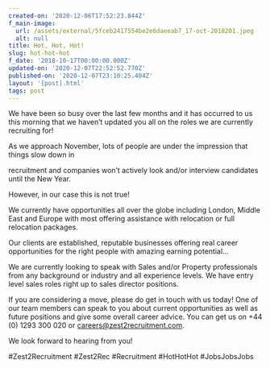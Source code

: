 ```yaml
---
created-on: '2020-12-06T17:52:23.844Z'
f_main-image:
  url: /assets/external/5fceb2417554be2e6daeeab7_17-oct-2018201.jpeg
  alt: null
title: Hot, Hot, Hot!
slug: hot-hot-hot
f_date: '2018-10-17T00:00:00.000Z'
updated-on: '2020-12-07T22:52:52.770Z'
published-on: '2020-12-07T23:10:25.404Z'
layout: '[post].html'
tags: post
---
```


We have been so busy over the last few months and it has occurred to us this morning that we haven’t updated you all on the roles we are currently recruiting for!

As we approach November, lots of people are under the impression that things slow down in

recruitment and companies won’t actively look and/or interview candidates until the New Year.

However, in our case this is not true!

We currently have opportunities all over the globe including London, Middle East and Europe with most offering assistance with relocation or full relocation packages.

Our clients are established, reputable businesses offering real career opportunities for the right people with amazing earning potential…

We are currently looking to speak with Sales and/or Property professionals from any background or industry and all experience levels. We have entry level sales roles right up to sales director positions.

If you are considering a move, please do get in touch with us today! One of our team members can speak to you about current opportunities as well as future positions and give some overall career advice. You can get us on +44 (0) 1293 300 020 or [careers@zest2recruitment.com](mailto:careers@zest2recruitment.com).

We look forward to hearing from you!

#Zest2Recruitment #Zest2Rec #Recruitment #HotHotHot #JobsJobsJobs
